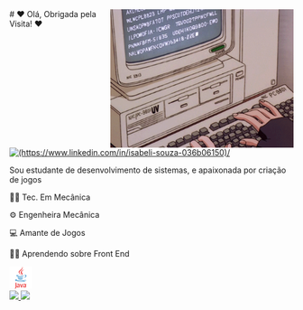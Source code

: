 <img src = "transferir (1).gif" width = "325px" align = "right">
#  ❤ Olá, Obrigada pela Visita! ❤
<div id="emblemas">
  <a href = "https://www.linkedin.com/in/isabeli-souza-036b06150">
    <img src="https://img.shields.io/badge/LinkedIn-blue?style=for-the-badge&logo=linkedin&logoColor=white" alt=(https://www.linkedin.com/in/isabeli-souza-036b06150)/>
  </a>
 
Sou estudante de desenvolvimento de sistemas, e apaixonada por criação de jogos 













 👩‍🔧 Tec. Em Mecânica 

⚙️ Engenheira Mecânica 

💻 Amante de Jogos

👩‍💻 Aprendendo sobre Front End 

<div>
  <img src="https://github.com/devicons/devicon/blob/master/icons/java/java-original-wordmark.svg" title="Java" alt="Java" width="40" height= "40"/> 
  
  
  
  <div>
  <a href="https://github.com/Is2b3l1Souza">
  <img height="180em" src="https://github-readme-stats.vercel.app/api?username=Is2b3l1Souza&show_icons=true&theme=dark&include_all_commits=true&count_private=true"/>
  <img height="180em" src="https://github-readme-stats.vercel.app/api/top-langs/?username=Is2b3l1Souza&layout=compact&langs_count=16&theme=dark"/>

